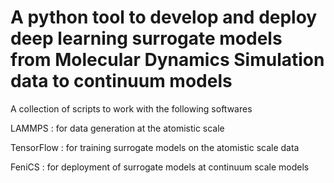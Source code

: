 # A python tool to develop and deploy deep learning surrogate models from Molecular Dynamics Simulation data to continuum models

A collection of scripts to work with the following softwares

LAMMPS : for data generation at the atomistic scale

TensorFlow : for training surrogate models on the atomistic scale data

FeniCS :  for deployment of surrogate models at continuum scale models 
